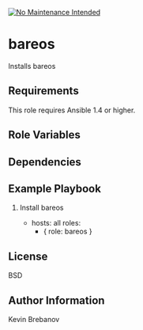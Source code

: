 [![No Maintenance Intended](http://unmaintained.tech/badge.svg)](http://unmaintained.tech/)

bareos
======

Installs bareos

Requirements
------------

This role requires Ansible 1.4 or higher.

Role Variables
--------------

Dependencies
------------

Example Playbook
----------------

1) Install bareos

    - hosts: all
      roles:
         - { role: bareos }

License
-------

BSD

Author Information
------------------

Kevin Brebanov
